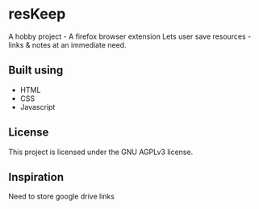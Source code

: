 # resKeep
A hobby project - A firefox browser extension
Lets user save resources - links & notes at an immediate need.

## Built using
* HTML
* CSS
* Javascript

## License
This project is licensed under the GNU AGPLv3 license.  

## Inspiration
Need to store google drive links 
